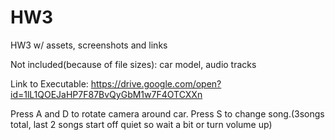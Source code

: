 # HW3
HW3 w/ assets, screenshots and links

Not included(because of file sizes): car model, audio tracks 

Link to Executable: https://drive.google.com/open?id=1lL1QOEJaHP7F87BvQyGbM1w7F4OTCXXn 

Press A and D to rotate camera around car. Press S to change song.(3songs total, last 2 songs start off quiet so wait a bit or turn volume up)
